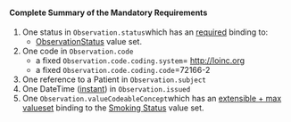 #### Complete Summary of the Mandatory Requirements

1.  One status in `Observation.status`which has an [required](http://hl7.org/fhir/terminologies.html#required) binding to:
    -   [ObservationStatus] value set.
1.  One code in `Observation.code`
    -   a fixed `Observation.code.coding.system`= http://loinc.org
    -   a fixed `Observation.code.coding.code`=72166-2
1.  One reference to a Patient in `Observation.subject`
1.  One DateTime ([instant]) in `Observation.issued`
1.  One `Observation.valueCodeableConcept`which has an [extensible + max valueset](definitions.html#extensible--max-valueset-binding-for-codeableconcept-datatype) binding to the [Smoking Status] value set.


  [ObservationStatus]: http://hl7.org/fhir/ValueSet-observation-status.html
  [instant]: http://hl7.org/fhir/datatypes.html#instant
  [Smoking Status]: ValueSet-observation-ccdasmokingstatus.html
